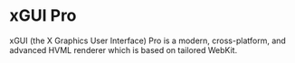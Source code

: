 # xGUI Pro

xGUI (the X Graphics User Interface) Pro is a modern, cross-platform, and  advanced HVML renderer which is based on tailored WebKit.